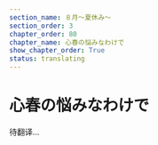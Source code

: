 ```yaml
---
section_name: ８月～夏休み～
section_order: 3
chapter_order: 80
chapter_name: 心春の悩みなわけで
show_chapter_order: True
status: translating
---
```


# 心春の悩みなわけで
待翻译...

